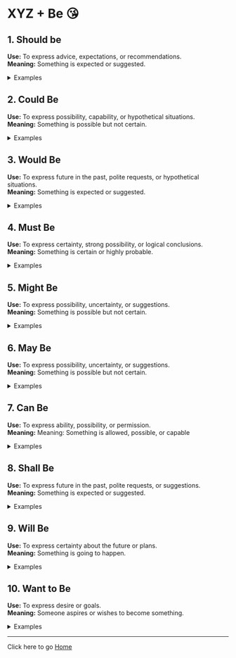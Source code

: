 # XYZ + Be 😘

## 1. Should be
**Use:** To express advice, expectations, or recommendations.<br>
**Meaning:** Something is expected or suggested.<br>

<details>
<summary>Examples</summary>

1. You should be polite to others. (Advice)<br>
(आपको दूसरों के प्रति विनम्र होना चाहिए.)<br>

2. The exam should be easy. (Expectation)<br>
(परीक्षा आसान होनी चाहिए.)<br>

3. The meeting should be over by now. (Expectation)<br>
(अब तक मीटिंग समाप्त हो चुकी होनी चाहिए.)<br>

3. The train should be here by now. (Expectation)<br>
(अब तक ट्रेन यहाँ पहुंच चुकी होनी चाहिए.)<br>

4. You should be careful while crossing the road. (Recommendation)<br>
(सड़क पार करते समय आपको सावधान रहना चाहिए.)<br>

5. This book should be helpful for your studies. (Suggestion)<br>
(यह पुस्तक आपके अध्ययन के लिए सहायक होनी चाहिए.)<br>
(यह पुस्तक आपके अध्ययन के लिए उपयोगी होगी।)<br>
</details>

## 2. Could Be
**Use:** To express possibility, capability, or hypothetical situations.<br>
**Meaning:** Something is possible but not certain.<br>
<details>
<summary>Examples</summary>

1. The train could be late. (Possibility)<br>
(ट्रेन देर से आ सकती है।)<br>

2. It could be sunny tomorrow. (Possibility)<br>
(कल सूर्य प्रकाशित हो सकता है।)<br>
(कल धूप खिल सकती है।)<br>

3. The movie could be interesting. (Possibility)<br>
(फिल्म रोचक हो सकती है।)<br>

4. The book could be useful. (Possibility)<br>
(पुस्तक उपयोगी हो सकती है।)<br>

5. The new software could be helpful. (Possibility)<br>
(नया सॉफ्टवेयर सहायक हो सकता है।)<br>

6. The new employee could be a good fit for the job. (Possibility)<br>
(नया कर्मचारी नौकरी के लिए उपयुक्त हो सकता है।)<br>

7. The new restaurant could be expensive. (Possibility)<br>
(नया रेस्तरां महंगा हो सकता है।)<br>

8. The new project could be challenging. (Possibility)<br>
(नया परियोजना चुनौतीपूर्ण हो सकता है।)<br>

9. The new course could be interesting. (Possibility)<br>
(नया पाठ्यक्रम रोचक हो सकता है।)<br>

10. The new movie could be a hit. (Possibility)<br>
(नई फिल्म हिट हो सकती है।)<br>

11. The new book could be a bestseller. (Possibility)<br>
(नई पुस्तक बेस्टसेलर हो सकती है।)<br>

12. The new product could be a game-changer. (Possibility)<br>
(नया उत्पाद खेल बदलने वाला हो सकता है।)<br>

13. The new technology could be revolutionary. (Possibility)<br>
(नई प्रौद्योगिकी क्रांतिकारी हो सकती है।)<br>

14. This task could be done faster with the right tools. (Capability)<br>
(इस कार्य को सही उपकरणों के साथ तेजी से किया जा सकता है।)<br>
15. If I had more time, I could be a better painter. (Hypothetical)
(अगर मेरे पास अधिक समय होता, तो मैं एक बेहतर चित्रकार हो सकता था।)<br>
</details>


## 3. Would Be
**Use:** To express future in the past, polite requests, or hypothetical situations.<br>
**Meaning:** Something is expected or suggested.<br>

<details>
<summary>Examples</summary>

1.  I thought the train would be late. (Future in the past)<br>
(मुझे लगा कि ट्रेन देर से आएगी।)<br>

2. I knew the movie would be interesting. (Future in the past)<br>
(मुझे पता था कि फिल्म रोचक होगी।)<br>

3. I was sure the book would be useful. (Future in the past)<br>
(मुझे यकीन था कि पुस्तक उपयोगी होगी।)<br>

4. I was confident the new software would be helpful. (Future in the past)<br>
(मुझे विश्वास था कि नया सॉफ्टवेयर सहायक होगा।)<br>

5. I was hopeful the new employee would be a good fit for the job. (Future in the past)<br>
(मुझे आशा थी कि नया कर्मचारी नौकरी के लिए उपयुक्त होगा।)<br>
</details>

## 4. Must Be
**Use:** To express certainty, strong possibility, or logical conclusions.<br>
**Meaning:** Something is certain or highly probable.<br>

<details>
<summary>Examples</summary>

1.  The train must be late. (Certainty)<br>
(ट्रेन देर से आएगी।)<br>

2. It must be sunny tomorrow. (Certainty)<br>
(कल सूर्य प्रकाशित होगा।)<br>
(कल धूप खिलेगी।)<br>

3. The movie must be interesting. (Certainty)<br>
(फिल्म रोचक होगी।)<br>

4. The book must be useful. (Certainty)<br>
(पुस्तक उपयोगी होगी।)<br>
</details>

## 5. Might Be

**Use:** To express possibility, uncertainty, or suggestions.<br>
**Meaning:** Something is possible but not certain.<br>

<details>
<summary>Examples</summary>

1. The train might be late. (Possibility)<br>
(ट्रेन देर से आ सकती है।)<br>

2. It might be sunny tomorrow. (Possibility)<br>
(कल सूर्य प्रकाशित हो सकता है।)<br>
(कल धूप खिल सकती है।)<br>

3. The movie might be interesting. (Possibility)<br>
(फिल्म रोचक हो सकती है।)<br>

4. The book might be useful. (Possibility)<br>
(पुस्तक उपयोगी हो सकती है।)<br>

5. The new software might be helpful. (Possibility)<br>
(नया सॉफ्टवेयर सहायक हो सकता है।)<br>

</details>

## 6. May Be

**Use:** To express possibility, uncertainty, or suggestions.<br>
**Meaning:** Something is possible but not certain.<br>

<details>
<summary>Examples</summary>

1. The train may be late. (Possibility)<br>
(ट्रेन देर से आ सकती है।)<br>

2. It may be sunny tomorrow. (Possibility)<br>
(कल सूर्य प्रकाशित हो सकता है।)<br>
(कल धूप खिल सकती है।)<br>

3. The movie may be interesting. (Possibility)<br>
(फिल्म रोचक हो सकती है।)<br>

4. The book may be useful. (Possibility)<br>
(पुस्तक उपयोगी हो सकती है।)<br>

</details>


## 7. Can Be

**Use:** To express ability, possibility, or permission.<br>
**Meaning:** Meaning: Something is allowed, possible, or capable<br>

<details>
<summary>Examples</summary>

1. The train can be late. (Possibility)<br>
(ट्रेन देर से आ सकती है।)<br>

2. Learning English can be fun if you practice daily. (Possibility)<br>
(यदि आप रोजाना अभ्यास करते हैं, तो अंग्रेजी सीखना मजेदार हो सकता है।)<br>

3. The movie can be interesting. (Possibility)<br>
(फिल्म रोचक हो सकती है।)<br>

4. Mistakes can be fixed with effort. (Ability)<br>
(गलतियों को प्रयास के साथ ठीक किया जा सकता है।)<br>

5. This park can be used for picnics. (Permission)<br>
(इस पार्क का पिकनिक के लिए उपयोग किया जा सकता है।)<br>

</details>


## 8. Shall Be

**Use:** To express future in the past, polite requests, or suggestions.<br>
**Meaning:** Something is expected or suggested.<br>

<details>
<summary>Examples</summary>

1. I thought the train shall be late. (Future in the past)<br>
(मुझे लगा कि ट्रेन देर से आएगी।)<br>

2. I knew the movie shall be interesting. (Future in the past)<br>
(मुझे पता था कि फिल्म रोचक होगी।)<br>
</details>

## 9. Will Be

**Use:** To express certainty about the future or plans.<br>
**Meaning:** Something is going to happen.<br>

<details>
<summary>Examples</summary>

1. You will be a great programmer one day. (Certainty)<br>
(एक दिन आप एक महान प्रोग्रामर होंगे।)<br>

2. This project will be completed by tomorrow. (Future Plan)<br>
(यह परियोजना कल तक पूरी हो जाएगी।)<br>

3. The movie will be amazing based on the trailer. (Prediction)<br>
(ट्रेलर के आधार पर फिल्म अद्भुत होगी।)<br>

</details>


## 10. Want to Be

**Use:** To express desire or goals.<br>
**Meaning:** Someone aspires or wishes to become something.<br>

<details>
<summary>Examples</summary>

1. I want to be a doctor. (Desire)<br>
(मैं डॉक्टर बनना चाहता हूँ।)<br>

2. I want to be a full-stack developer. (Desire)<br>
(मैं एक फुल-स्टैक डेवलपर बनना चाहता हूँ।)<br>

3. I want to be a successful entrepreneur. (Desire)<br>
(मैं एक सफल उद्यमी बनना चाहता हूँ।)<br>

4. She wants to be an artist in the future. (Goal) <br>
(वह भविष्य में कलाकार बनना चाहती है।)<br>

5. He wants to be a good father. (Goal)<br>
(वह एक अच्छे पिता बनना चाहता है।)<br>

6. Do you want to be part of this project? (Desire for participation) <br>
(क्या आप इस परियोजना का हिस्सा बनना चाहेंगे?)<br>

</details>

---

Click here to go [Home](/apps/courses/english/readme.md)